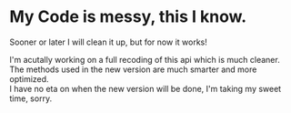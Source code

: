# My Code is messy, this I know.  
Sooner or later I will clean it up, but for now it works!  
  
I'm acutally working on a full recoding of this api which is much cleaner.  
The methods used in the new version are much smarter and more optimized.  
I have no eta on when the new version will be done, I'm taking my sweet time, sorry.
